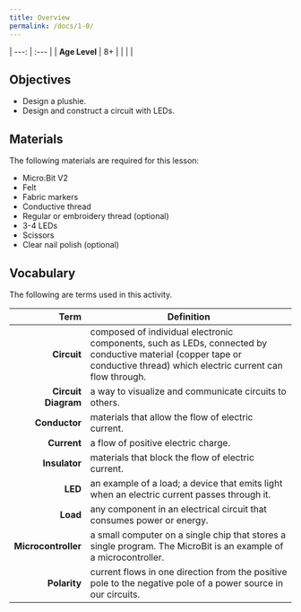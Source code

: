 ```yaml
---
title: Overview
permalink: /docs/1-0/
---
```


| ---: | :--- |
| **Age Level** | 8+ |
|   |   |

## Objectives
- Design a plushie.
- Design and construct a circuit with LEDs.

## Materials
The following materials are required for this lesson:
- Micro:Bit V2
- Felt
- Fabric markers
- Conductive thread
- Regular or embroidery thread (optional)
- 3-4 LEDs
- Scissors
- Clear nail polish (optional)

## Vocabulary
The following are terms used in this activity.

 Term | Definition
 ---: | --
**Circuit**  |  composed of individual electronic components, such as LEDs, connected by conductive material (copper tape or conductive thread) which electric current can flow through.
**Circuit Diagram**  |  a way to visualize and communicate circuits to others.
**Conductor**  |  materials that allow the flow of electric current.
**Current**  |  a flow of positive electric charge.
**Insulator**  |  materials that block the flow of electric current.
**LED**  |  an example of a load; a device that emits light when an electric current passes through it.
**Load**  | any component in an electrical circuit that consumes power or energy.
**Microcontroller**  |  a small computer on a single chip that stores a single program. The MicroBit is an example of a microcontroller.
**Polarity**  |  current flows in one direction from the positive pole to the negative pole of a power source in our circuits.
